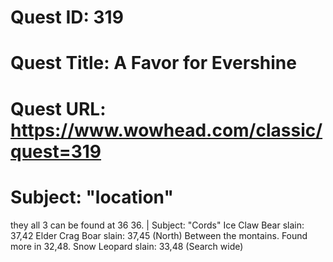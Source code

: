 # Quest ID: 319
# Quest Title: A Favor for Evershine
# Quest URL: https://www.wowhead.com/classic/quest=319
# Subject: "location"
they all 3 can be found at 36 36. | Subject: "Cords"
Ice Claw Bear slain: 37,42
Elder Crag Boar slain: 37,45 (North) Between the montains. Found more in 32,48.
Snow Leopard slain: 33,48 (Search wide)